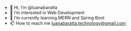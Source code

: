 - 👋 Hi, I’m @luanabaratta
- 👀 I’m interested in Web Development
- 🌱 I’m currently learning MERN and Spring Boot
- 📫 How to reach me luanabaratta.technology@gmail.com

<!---
luanabaratta/luanabaratta is a ✨ special ✨ repository because its `README.md` (this file) appears on your GitHub profile.
You can click the Preview link to take a look at your changes.
--->
